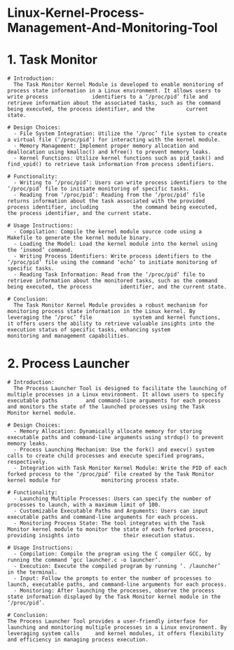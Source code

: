 # Linux-Kernel-Process-Management-And-Monitoring-Tool


  # 1. Task Monitor 

    # Introduction: 
      The Task Monitor Kernel Module is developed to enable monitoring of process state information in a Linux environment. It allows users to write process              identifiers to a ‘/proc/pid’ file and retrieve information about the associated tasks, such as the command being executed, the process identifier, and the          current state. 

    # Design Choices: 
      - File System Integration: Utilize the ‘/proc’ file system to create a virtual file (‘/proc/pid’) for interacting with the kernel module.
      - Memory Management: Implement proper memory allocation and deallocation using kmalloc() and kfree() to prevent memory leaks.
      - Kernel Functions: Utilize kernel functions such as pid_task() and find_vpid() to retrieve task information from process identifiers.
    
    # Functionality: 
      - Writing to ‘/proc/pid’: Users can write process identifiers to the ‘/proc/pid’ file to initiate monitoring of specific tasks.
      - Reading from ‘/proc/pid’: Reading from the ‘/proc/pid’ file returns information about the task associated with the provided process identifier, including           the command being executed, the process identifier, and the current state.

    # Usage Instructions: 
      - Compilation: Compile the kernel module source code using a Makefile to generate the kernel module binary.
      - Loading the Model: Load the kernel module into the kernel using the ‘insmod’ command. 
      - Writing Process Identifiers: Write process identifiers to the ‘/proc/pid’ file using the command ‘echo’ to initiate monitoring of specific tasks.
      - Reading Task Information: Read from the ‘/proc/pid’ file to retrieve information about the monitored tasks, such as the command being executed, the process         identifier, and the current state.
    
    # Conclusion: 
      The Task Monitor Kernel Module provides a robust mechanism for monitoring process state information in the Linux kernel. By leveraging the ‘/proc’ file             system and kernel functions, it offers users the ability to retrieve valuable insights into the execution status of specific tasks, enhancing system                monitoring and management capabilities. 


  # 2. Process Launcher 

    # Introduction: 
      The Process Launcher Tool is designed to facilitate the launching of multiple processes in a Linux environment. It allows users to specify executable paths         and command-line arguments for each process and monitors the state of the launched processes using the Task Monitor kernel module. 

    # Design Choices: 
      - Memory Allocation: Dynamically allocate memory for storing executable paths and command-line arguments using strdup() to prevent memory leaks.
      - Process Launching Mechanism: Use the fork() and execv() system calls to create child processes and execute specified programs, respectively.
      - Integration with Task Monitor Kernel Module: Write the PID of each forked process to the ‘/proc/pid’ file created by the Task Monitor kernel module for             monitoring process state.
    
    # Functionality: 
      - Launching Multiple Processes: Users can specify the number of processes to launch, with a maximum limit of 100.
      - Customizable Executable Paths and Arguments: Users can input executable paths and command-line arguments for each process.
      - Monitoring Process State: The tool integrates with the Task Monitor kernel module to monitor the state of each forked process, providing insights into              their execution status.
    
    # Usage Instructions: 
      - Compilation: Compile the program using the C compiler GCC, by running the command ‘gcc launcher.c -o launcher’. 
      - Execution: Execute the compiled program by running ‘. /launcher’ in the terminal.
      - Input: Follow the prompts to enter the number of processes to launch, executable paths, and command-line arguments for each process.
      - Monitoring: After launching the processes, observe the process state information displayed by the Task Monitor kernel module in the ‘/proc/pid’.

    # Conclusion: 
    The Process Launcher Tool provides a user-friendly interface for launching and monitoring multiple processes in a Linux environment. By leveraging system calls     and kernel modules, it offers flexibility and efficiency in managing process execution.
